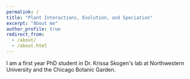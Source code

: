 ```yaml
---
permalink: /
title: "Plant Interactions, Evolution, and Speciation"
excerpt: "About me"
author_profile: true
redirect_from: 
  - /about/
  - /about.html
---
```

I am a first year PhD student in Dr. Krissa Skogen's lab at Northwestern University and the Chicago Botanic Garden.
